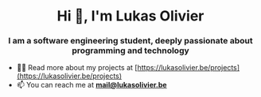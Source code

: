 <h1 align="center">Hi 👋, I'm Lukas Olivier</h1>
<h3 align="center">I am a software engineering student, deeply passionate about programming and technology</h3>

- 👨‍💻 Read more about my projects at [https://lukasolivier.be/projects](https://lukasolivier.be/projects)
- 📫 You can reach me at **mail@lukasolivier.be**
